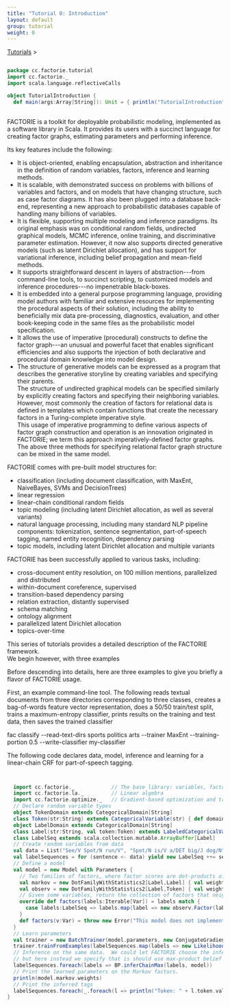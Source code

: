 ```yaml
---
title: "Tutorial 0: Introduction"
layout: default
group: tutorial
weight: 0
---
```


<a href="{{ site.baseurl }}/tutorial.html">Tutorials</a> &gt;

```scala

package cc.factorie.tutorial
import cc.factorie._
import scala.language.reflectiveCalls

object TutorialIntroduction {
  def main(args:Array[String]): Unit = { println("TutorialIntroduction") }
  

```



FACTORIE is a toolkit for deployable probabilistic modeling, implemented as a software library in Scala.
It provides its users with a succinct language for creating factor graphs, estimating parameters and performing inference.

Its key features include the following:

- It is object-oriented, enabling encapsulation, abstraction and inheritance in the definition of random variables, factors, inference and learning methods.
- It is scalable, with demonstrated success on problems with billions of variables and factors, and on models that have changing structure, such as case factor diagrams.  It has also been plugged into a database back-end, representing a new approach to probabilistic databases capable of handling many billions of variables.
- It is flexible, supporting multiple modeling and inference paradigms.  Its original emphasis was on conditional random fields, undirected graphical models, MCMC inference, online training, and discriminative parameter estimation.  However, it now also supports directed generative models (such as latent Dirichlet allocation), and has support for variational inference, including belief propagation and mean-field methods.
- It supports straightforward descent in layers of abstraction---from command-line tools, to succinct scripting, to customized models and inference procedures---no impenetrable black-boxes.
- It is embedded into a general purpose programming language, providing model authors with familiar and extensive resources for implementing the procedural aspects of their solution, including the ability to beneficially mix data pre-processing, diagnostics, evaluation, and other book-keeping code in the same files as the probabilistic model specification.
- It allows the use of imperative (procedural) constructs to define the factor graph---an unusual and powerful facet that enables significant efficiencies and also supports the injection of both declarative and procedural domain knowledge into model design.
- The structure of generative models can be expressed as a program that describes the generative storyline by creating variables and specifying their parents.  
  The structure of undirected graphical models can be specified similarly by explicitly creating factors and specifying their neighboring variables.
  However, most commonly the creation of factors for relational data is defined in templates which contain functions that create the necessary factors in a Turing-complete imperative style.  
  This usage of imperative programming to define various aspects of factor graph construction and operation is an innovation originated in FACTORIE; we term this approach imperatively-defined factor graphs.  The above three methods for specifying relational factor graph structure can be mixed in the same model.

FACTORIE comes with pre-built model structures for:

- classification (including document classification, with MaxEnt, NaiveBayes, SVMs and DecisionTrees)
- linear regression
- linear-chain conditional random fields
- topic modeling (including latent Dirichlet allocation, as well as several variants)
- natural language processing, including many standard NLP pipeline components: tokenization, sentence segmentation, part-of-speech tagging, named entity recognition, dependency parsing
- topic models, including latent Dirichlet allocation and multiple variants 

FACTORIE has been successfully applied to various tasks, including:
- cross-document entity resolution, on 100 million mentions, parallelized and distributed
- within-document coreference, supervised
- transition-based dependency parsing
- relation extraction, distantly supervised
- schema matching
- ontology alignment
- parallelized latent Dirichlet allocation
- topics-over-time

This series of tutorials provides a detailed description of the FACTORIE framework.  
We begin however, with three examples   

Before descending into details, here are three examples to give you briefly a flavor of FACTORIE usage.

First, an example command-line tool.  The following reads textual documents from three directories corresponding to three classes, 
creates a bag-of-words feature vector representation, does a 50/50 train/test split,
trains a maximum-entropy classifier, prints results on the training and test data, then saves the trained classifier

fac classify --read-text-dirs sports politics arts --trainer MaxEnt --training-portion 0.5 --write-classifier my-classifier 

The following code declares data, model, inference and learning for a linear-chain CRF for part-of-speech tagging.


```scala


  import cc.factorie._            // The base library: variables, factors
  import cc.factorie.la._         // Linear algebra
  import cc.factorie.optimize._   // Gradient-based optimization and training
  // Declare random variable types
  object TokenDomain extends CategoricalDomain[String]
  class Token(str:String) extends CategoricalVariable(str) { def domain = TokenDomain }
  object LabelDomain extends CategoricalDomain[String]
  class Label(str:String, val token:Token) extends LabeledCategoricalVariable(str) { def domain = LabelDomain }
  class LabelSeq extends scala.collection.mutable.ArrayBuffer[Label]
  // Create random variables from data
  val data = List("See/V Spot/N run/V", "Spot/N is/V a/DET big/J dog/N", "He/N is/V fast/J")
  val labelSequences = for (sentence <- data) yield new LabelSeq ++= sentence.split(" ").map(s => { val a = s.split("/"); new Label(a(1), new Token(a(0)))})
  // Define a model
  val model = new Model with Parameters {
    // Two families of factors, where factor scores are dot-products of sufficient statistics and weightsSet (which will be trained below)
    val markov = new DotFamilyWithStatistics2[Label,Label] { val weights = Weights(new DenseTensor2(LabelDomain.size, LabelDomain.size)) }
    val observ = new DotFamilyWithStatistics2[Label,Token] { val weights = Weights(new DenseTensor2(LabelDomain.size, TokenDomain.size)) }
    // Given some variables, return the collection of factors that neighbor them.
    override def factors(labels:Iterable[Var]) = labels match {
      case labels:LabelSeq => labels.map(label => new observ.Factor(label, label.token)) ++ labels.sliding(2).map(window => new markov.Factor(window.head, window.last))
    }
    def factors(v:Var) = throw new Error("This model does not implement unrolling from a single variable.")
  }
  // Learn parameters
  val trainer = new BatchTrainer(model.parameters, new ConjugateGradient)
  trainer.trainFromExamples(labelSequences.map(labels => new LikelihoodExample(labels, model, InferByBPChainSum)))
  // Inference on the same data.  We could let FACTORIE choose the inference method, 
  // but here instead we specify that is should use max-product belief propagation specialized to a linear chain
  labelSequences.foreach(labels => BP.inferChainMax(labels, model))
  // Print the learned parameters on the Markov factors.
  println(model.markov.weights)
  // Print the inferred tags
  labelSequences.foreach(_.foreach(l => println("Token: " + l.token.value + " Label: " + l.value)))
}
```

